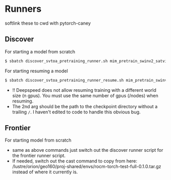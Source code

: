 # Runners

softlink these to cwd with pytorch-caney

## Discover

For starting a model from scratch
```bash
$ sbatch discover_svtoa_pretraining_runner.sh mim_pretrain_swinv2_satvision_huge_128_window8_patch8_onecycle_100ep.yaml
```

For starting resuming a model

```bash
$ sbatch discover_svtoa_pretraining_runner_resume.sh mim_pretrain_swinv2_satvision_huge_128_window8_patch8_onecycle_100ep.yaml mim_satvision_pretrain-huge/mim_pretrain_swinv2_h_satvision_128_window8_mpatch8_100ep/ckpt_epoch_60
```

- !! Deepspeed does not allow resuming training with a different world size (n gpus). You must use the same number of gpus (/nodes) when resuming.
- The 2nd arg should be the path to the checkpoint directory without a trailing `/`. I haven't edited to code to handle this obvious bug.


## Frontier

For starting model from scratch
- same as above commands just switch out the discover runner script for the frontier runner script.
- If needed, switch out the cast command to copy from here: /lustre/orion/geo160/proj-shared/envs/rocm-torch-test-full-0.1.0.tar.gz instead of where it currently is.